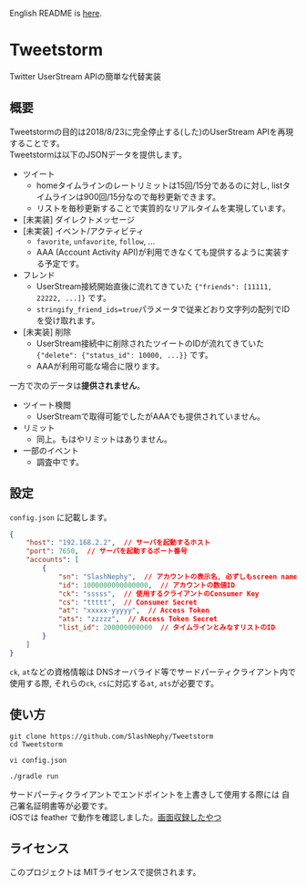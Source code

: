 English README is [here](https://github.com/SlashNephy/Tweetstorm/blob/master/README.md).  

# Tweetstorm
Twitter UserStream APIの簡単な代替実装  

## 概要
Tweetstormの目的は2018/8/23に完全停止する(した)のUserStream APIを再現することです。  
Tweetstormは以下のJSONデータを提供します。  
- ツイート  
  - homeタイムラインのレートリミットは15回/15分であるのに対し, listタイムラインは900回/15分なので毎秒更新できます。
  - リストを毎秒更新することで実質的なリアルタイムを実現しています。
- [未実装] ダイレクトメッセージ  
- [未実装] イベント/アクティビティ  
  - `favorite`, `unfavorite`, `follow`, ...
  - AAA (Account Activity API)が利用できなくても提供するように実装する予定です。
- フレンド  
  - UserStream接続開始直後に流れてきていた `{"friends": [11111, 22222, ...]}` です。
  - `stringify_friend_ids=true`パラメータで従来どおり文字列の配列でIDを受け取れます。
- [未実装] 削除  
  - UserStream接続中に削除されたツイートのIDが流れてきていた `{"delete": {"status_id": 10000, ...}}` です。
  - AAAが利用可能な場合に限ります。

一方で次のデータは**提供されません**。
- ツイート検閲
  - UserStreamで取得可能でしたがAAAでも提供されていません。
- リミット
  - 同上。もはやリミットはありません。
- 一部のイベント
  - 調査中です。
  
## 設定
`config.json` に記載します。  
```json
{
    "host": "192.168.2.2",  // サーバを起動するホスト
    "port": 7650,  // サーバを起動するポート番号
    "accounts": [
        {
            "sn": "SlashNephy",  // アカウントの表示名, 必ずしもscreen nameと一致する必要はありません
            "id": 1000000000000000,  // アカウントの数値ID
            "ck": "sssss",  // 使用するクライアントのConsumer Key
            "cs": "ttttt",  // Consumer Secret
            "at": "xxxxx-yyyyy",  // Access Token
            "ats": "zzzzz",  // Access Token Secret
            "list_id": 200000000000  // タイムラインとみなすリストのID
        }
    ]
}
```
`ck`, `at`などの資格情報は DNSオーバライド等でサードパーティクライアント内で使用する際, それらの`ck`, `cs`に対応する`at`, `ats`が必要です。

## 使い方
```
git clone https://github.com/SlashNephy/Tweetstorm
cd Tweetstorm

vi config.json

./gradle run
```

サードパーティクライアントでエンドポイントを上書きして使用する際には 自己署名証明書等が必要です。  
iOSでは feather で動作を確認しました。[画面収録したやつ](https://www.youtube.com/watch?v=XJoFay0Og1w)



## ライセンス
このプロジェクトは MITライセンスで提供されます。
